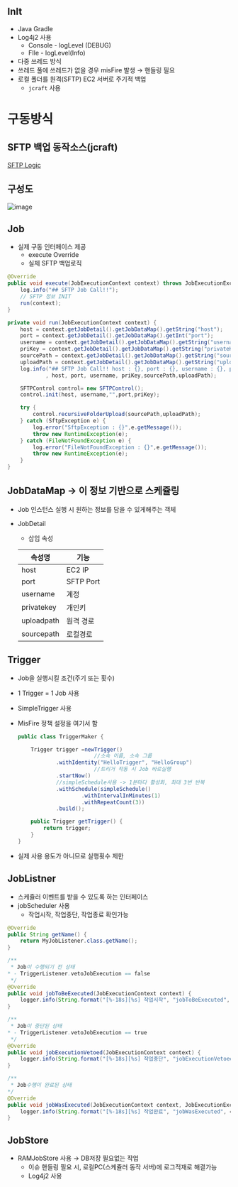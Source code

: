 ## InIt

- Java Gradle
- Log4j2 사용
    - Console - logLevel (DEBUG)
    - FIle - logLevel(Info)
- 다중 쓰레드 방식
- 쓰레드 풀에 쓰레드가 없을 경우 misFire 발생 → 핸들링 필요
- 로컬 폴더를 원격(SFTP) EC2 서버로 주기적 백업
    - `jcraft` 사용

# 구동방식

## SFTP 백업 동작소스(jcraft)

[SFTP Logic](https://www.notion.so/SFTP-Logic-6e71e6313c41484bb0c86713514cfb1c)

## 구성도

![image](https://user-images.githubusercontent.com/49707719/206842441-a634e7cf-fe33-4e4a-ac57-8476a677512c.png)

## Job

- 실제 구동 인터페이스 제공
    - execute Override
    - 실제 SFTP 백업로직

```java
@Override
public void execute(JobExecutionContext context) throws JobExecutionException {
    log.info("## SFTP Job Call!!");
    // SFTP 정보 INIT
    run(context);
}

private void run(JobExecutionContext context) {
    host = context.getJobDetail().getJobDataMap().getString("host");
    port = context.getJobDetail().getJobDataMap().getInt("port");
    username = context.getJobDetail().getJobDataMap().getString("username");
    priKey = context.getJobDetail().getJobDataMap().getString("privateKey");
    sourcePath = context.getJobDetail().getJobDataMap().getString("sourcepath");
    uploadPath = context.getJobDetail().getJobDataMap().getString("uploadpath");
    log.info("## SFTP Job Call!! host : {}, port : {}, username : {}, priKey : {} sourcePath : {} uploadPath :{}"
            , host, port, username, priKey,sourcePath,uploadPath);

    SFTPControl control= new SFTPControl();
    control.init(host, username,"",port,priKey);

    try {
        control.recursiveFolderUpload(sourcePath,uploadPath);
    } catch (SftpException e) {
        log.error("SftpException : {}",e.getMessage());
        throw new RuntimeException(e);
    } catch (FileNotFoundException e) {
        log.error("FileNotFoundException : {}",e.getMessage());
        throw new RuntimeException(e);
    }
}
```

## JobDataMap → 이 정보 기반으로 스케쥴링

- Job 인스턴스 실행 시 원하는 정보를 담을 수 있게해주는 객체
- JobDetail
    - 삽입 속성
    
    | 속성명 | 기능 |
    | --- | --- |
    | host | EC2 IP |
    | port | SFTP Port |
    | username | 계정 |
    | privatekey | 개인키 |
    | uploadpath | 원격 경로 |
    | sourcepath | 로컬경로 |
    

## Trigger

- Job을 실행시킬 조건(주기 또는 횟수)
- 1 Trigger  = 1 Job  사용
- SimpleTrigger 사용
- MisFire 정책 설정을 여기서 함
    
    ```java
    public class TriggerMaker {
    
        Trigger trigger =newTrigger()
    						//소속 이름, 소속 그룹
                .withIdentity("HelloTrigger", "HelloGroup")
    						//트리거 작동 시 Job 바로실행
                .startNow()
                //simpleSchedule사용 -> 1분마다 활성화, 최대 3번 반복
                .withSchedule(simpleSchedule()
                        .withIntervalInMinutes(1)
                        .withRepeatCount(3))
                .build();
    
        public Trigger getTrigger() {
            return trigger;
        }
    }
    ```
    
- 실제 사용 용도가 아니므로 실행횟수 제한

## JobListner

- 스케쥴러 이벤트를 받을 수 있도록 하는 인터페이스
- jobScheduler 사용
    - 작업시작, 작업중단, 작업종료 확인가능

```java
@Override
public String getName() {
    return MyJobListener.class.getName();
}

/**
 * Job이 수행되기 전 상태
* - TriggerListener.vetoJobExecution == false
 */
@Override
public void jobToBeExecuted(JobExecutionContext context) {
    logger.info(String.format("[%-18s][%s] 작업시작", "jobToBeExecuted", context.getJobDetail().getKey().toString()));
}

/**
 * Job이 중단된 상태
* - TriggerListener.vetoJobExecution == true
 */
@Override
public void jobExecutionVetoed(JobExecutionContext context) {
    logger.info(String.format("[%-18s][%s] 작업중단", "jobExecutionVetoed", context.getJobDetail().getKey().toString()));
}

/**
 * Job수행이 완료된 상태
*/
@Override
public void jobWasExecuted(JobExecutionContext context, JobExecutionException jobException) {
    logger.info(String.format("[%-18s][%s] 작업완료", "jobWasExecuted", context.getJobDetail().getKey().toString()));
}
```

## JobStore

- RAMJobStore 사용 → DB저장 필요없는 작업
    - 이슈 핸들링 필요 시, 로컬PC(스케쥴러 동작 서버)에 로그적재로 해결가능
    - Log4j2 사용
